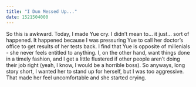 ```yaml
---
title: "I Dun Messed Up..."
date: 1521504000
---
```

So this is awkward. Today, I made Yue cry. I didn’t mean to… it just… sort of happened. It happened because I was pressuring Yue to call her doctor’s office to get results of her tests back. I find that Yue is opposite of millenials - she never feels entitled to anything. I, on the other hand, want things done in a timely fashion, and I get a little flustered if other people aren’t doing their job right (yeah, I know, I would be a horrible boss). So anyways, long story short, I wanted her to stand up for herself, but I was too aggressive. That made her feel uncomfortable and she started crying. 